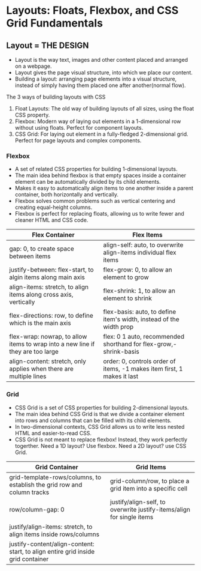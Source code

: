 # Layouts: Floats, Flexbox, and CSS Grid Fundamentals

## Layout = THE DESIGN

- Layout is the way text, images and other content placed and arranged on a webpage.
- Layout gives the page visual structure, into which we place our content.
- Building a layout: arranging page elements into a visual structure, instead of simply having them placed one after another(normal flow).

The 3 ways of building layouts with CSS

1. Float Layouts: The old way of building layouts of all sizes, using the float CSS property.
2. Flexbox: Modern way of laying out elements in a 1-dimensional row without using floats. Perfect for component layouts.
3. CSS Grid: For laying out element in a fully-fledged 2-dimensional grid. Perfect for page layouts and complex components.

### Flexbox

- A set of related CSS properties for building 1-dimensional layouts.
- The main idea behind flexbox is that empty spaces inside a container element can be automatically divided by its child elements.
- Makes it easy to automatically align items to one another inside a parent container, both horizontally and vertically.
- Flexbox solves common problems such as vertical centering and creating equal-height columns.
- Flexbox is perfect for replacing floats, allowing us to write fewer and cleaner HTML and CSS code.

| Flex Container                                                                  | Flex Items                                                              |
| ------------------------------------------------------------------------------- | ----------------------------------------------------------------------- |
| gap: 0, to create space between items                                           | align-self: auto, to overwrite align-items individual flex items        |
| justify-between: flex-start, to algin items along main axis                     | flex-grow: 0, to allow an element to grow                               |
| align-items: stretch, to align items along cross axis, vertically               | flex-shrink: 1, to allow an element to shrink                           |
| flex-directions: row, to define which is the main axis                          | flex-basis: auto, to define item's width, instead of the width prop     |
| flex-wrap: nowrap, to allow items to wrap into a new line if they are too large | flex: 0 1 auto, recommended shorthand for flex-grow,-shrink-basis       |
| align-content: stretch, only applies when there are multiple lines              | order: 0, controls order of items, -1 makes item first, 1 makes it last |

### Grid

- CSS Grid is a set of CSS properties for building 2-dimensional layouts.
- The main idea behind CSS Grid is that we divide a container element into rows and columns that can be filled with its child elements.
- In two-dimensional contexts, CSS Grid allows us to write less nested HTML and easier-to-read CSS.
- CSS Grid is not meant to replace flexbox! Instead, they work perfectly togerther. Need a 1D layout? Use flexbox. Need a 2D layout? use CSS Grid.

| Grid Container                                                                   | Grid Items                                                            |
| -------------------------------------------------------------------------------- | --------------------------------------------------------------------- |
| grid-template-rows/columns, to establish the grid row and column tracks          | grid-column/row, to place a grid item into a specific cell            |
| row/column-gap: 0                                                                | justify/align-self, to overwrite justify-items/align for single items |
| justify/align-items: stretch, to align items inside rows/columns                 |                                                                       |
| justify-content/align-content: start, to align entire grid inside grid container |                                                                       |
